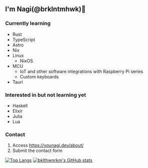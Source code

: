 ## I'm Nagi(@brklntmhwk)🍃

<!--
**brklntmhwk/brklntmhwk** is a ✨ _special_ ✨ repository because its `README.md` (this file) appears on your GitHub profile.

Here are some ideas to get you started:

- 🔭 I’m currently working on ...
- 🌱 I’m currently learning ...
- 👯 I’m looking to collaborate on ...
- 🤔 I’m looking for help with ...
- 💬 Ask me about ...
- 📫 How to reach me: ...
- 😄 Pronouns: ...
- ⚡ Fun fact: ...
-->

### Currently learning
- Rust
- TypeScript
- Astro
- Nix
- Linux
  - NixOS
- MCU
  - IoT and other software integrations with Raspberry Pi series
  - Custom keyboards
- Tauri

### Interested in but not learning yet
- Haskell
- Elixir
- Julia
- Lua

### Contact
1. Access https://younagi.dev/about/
2. Submit the contact form

[![Top Langs](https://github-readme-stats.vercel.app/api/top-langs/?username=brklntmhwk&langs_count=10&layout=compact)](https://github.com/anuraghazra/github-readme-stats)
[![bklthwnrkm's GitHub stats](https://github-readme-stats.vercel.app/api?username=brklntmhwk)](https://github.com/anuraghazra/github-readme-stats)

